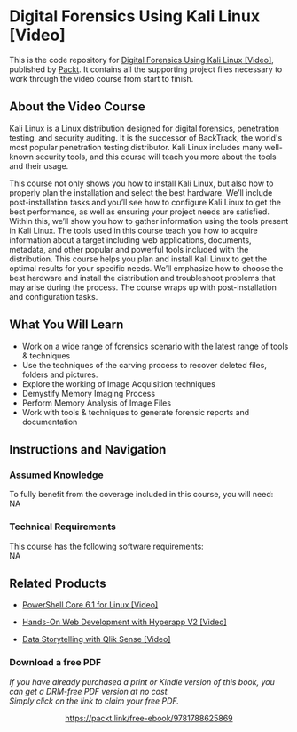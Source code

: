 # Digital Forensics Using Kali Linux [Video]
This is the code repository for [Digital Forensics Using Kali Linux [Video]](https://www.packtpub.com/networking-and-servers/digital-forensics-using-kali-linux-video?utm_source=github&utm_medium=repository&utm_campaign=9781838829384), published by [Packt](https://www.packtpub.com/?utm_source=github). It contains all the supporting project files necessary to work through the video course from start to finish.
## About the Video Course
Kali Linux is a Linux distribution designed for digital forensics, penetration testing, and security auditing. It is the successor of BackTrack, the world's most popular penetration testing distributor. Kali Linux includes many well-known security tools, and this course will teach you more about the tools and their usage. 

This course not only shows you how to install Kali Linux, but also how to properly plan the installation and select the best hardware. We’ll include post-installation tasks and you’ll see how to configure Kali Linux to get the best performance, as well as ensuring your project needs are satisfied. Within this, we’ll show you how to gather information using the tools present in Kali Linux. 
The tools used in this course teach you how to acquire information about a target including web applications, documents, metadata, and other popular and powerful tools included with the distribution. This course helps you plan and install Kali Linux to get the optimal results for your specific needs. We’ll emphasize how to choose the best hardware and install the distribution and troubleshoot problems that may arise during the process. 
The course wraps up with post-installation and configuration tasks. 

<H2>What You Will Learn</H2>
<DIV class=book-info-will-learn-text>
<UL>
<LI>Work on a wide range of forensics scenario with the latest range of tools &amp; techniques 
<LI>Use the techniques of the carving process to recover deleted files, folders and pictures. 
<LI>Explore the working of Image Acquisition techniques 
<LI>Demystify Memory Imaging Process 
<LI>Perform Memory Analysis of Image Files 
<LI>Work with tools &amp; techniques to generate forensic reports and documentation </LI></UL></DIV>

## Instructions and Navigation
### Assumed Knowledge
To fully benefit from the coverage included in this course, you will need:<br/>
NA
### Technical Requirements
This course has the following software requirements:<br/>
NA

## Related Products
* [PowerShell Core 6.1 for Linux [Video]]()

* [Hands-On Web Development with Hyperapp V2 [Video]]()

* [Data Storytelling with Qlik Sense [Video]]()

### Download a free PDF

 <i>If you have already purchased a print or Kindle version of this book, you can get a DRM-free PDF version at no cost.<br>Simply click on the link to claim your free PDF.</i>
<p align="center"> <a href="https://packt.link/free-ebook/9781788625869">https://packt.link/free-ebook/9781788625869 </a> </p>